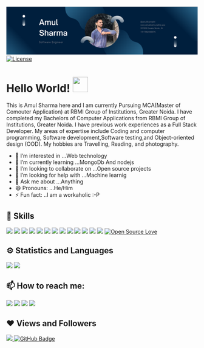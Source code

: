   ![Github banner](https://github.com/Amulsharma64/Amulsharma64/blob/main/images/github%20Banner.png)
<a href="https://github.com/Amulsharma64/Amulsharma64/blob/master/LICENSE"><img src="https://img.shields.io/github/license/antonkomarev/github-profile-views-counter.svg?style=flat-square" alt="License"></a>
  
# Hello World! <img src="https://raw.githubusercontent.com/MartinHeinz/MartinHeinz/master/wave.gif" height="40" width="40">

This is Amul Sharma here and I am currently Pursuing MCA(Master of Comouter Application) at RBMI Group of Institutions, Greater Noida. I have completed my Bachelors of Computer Applications from RBMI Group of Institutions, Greater Noida. I have previous work experiences as a Full Stack Developer. My areas of expertise include Coding and computer programming, Software development,Software testing,and Object-oriented design (OOD). My hobbies are Travelling, Reading, and photography. 

- 👀 I’m interested in ...Web technology
- 🌱 I’m currently learning ...MongoDb And nodejs
- 👯 I’m looking to collaborate on ...Open source projects
- 🤔 I’m looking for help with ...Machine learnig
- 💬 Ask me about ...Anything
- 😄 Pronouns: ...He/Him
- ⚡ Fun fact: ..I am a workaholic :-P <br>


## 🚀 Skills

<img src="https://img.shields.io/badge/html5%20-%23E34F26.svg?&style=for-the-badge&logo=html5&logoColor=white"/> <img src="https://img.shields.io/badge/css3%20-%231572B6.svg?&style=for-the-badge&logo=css3&logoColor=white"/> <img src="https://img.shields.io/badge/javascript%20-%23323330.svg?&style=for-the-badge&logo=javascript&logoColor=%23F7DF1E"/> <img src="https://img.shields.io/badge/java-%23ED8B00.svg?&style=for-the-badge&logo=java&logoColor=white"/> 
<img src="https://img.shields.io/badge/c++%20-%2300599C.svg?&style=for-the-badge&logo=c%2B%2B&ogoColor=white"/>
<img src ="https://img.shields.io/badge/MongoDB-%234ea94b.svg?&style=for-the-badge&logo=mongodb&logoColor=white"/> <img src="https://img.shields.io/badge/react%20-%2320232a.svg?&style=for-the-badge&logo=react&logoColor=%2361DAFB"/> <img src="https://img.shields.io/badge/node.js%20-%2343853D.svg?&style=for-the-badge&logo=node.js&logoColor=white"/> <img src="https://img.shields.io/badge/express.js%20-%23404d59.svg?&style=for-the-badge"/> <img src="https://img.shields.io/badge/material%20ui%20-%230081CB.svg?&style=for-the-badge&logo=material-ui&logoColor=white"/> 
<img src="https://img.shields.io/badge/redux%20-%23593d88.svg?&style=for-the-badge&logo=redux&logoColor=white"/>  <img src="https://img.shields.io/badge/bootstrap%20-%23563D7C.svg?&style=for-the-badge&logo=bootstrap&logoColor=white"/> <img src="https://img.shields.io/badge/github%20-%23121011.svg?&style=for-the-badge&logo=github&logoColor=white"/> [![Open Source Love](https://badges.frapsoft.com/os/v2/open-source.svg?v=103)](https://github.com/Amulsharma64/)


## ⚙ Statistics and Languages 
<img width="50%" src="https://github-readme-stats.vercel.app/api?username=Amulsharma64&show_icons=true&theme=tokyonight">   <img width="40%" src="https://github-readme-stats.vercel.app/api/top-langs/?username=Amulsharma64&layout=compact&theme=tokyonight"> <br>

## 📫 How to reach me:
<p align='left'>
  
<a href = "https://www.linkedin.com/in/amul-sharma2000/"><img src="https://img.icons8.com/cute-clipart/45/000000/linkedin.png"/></a>
<a href = "https://twitter.com/Amul_Sharma64"><img src="https://img.icons8.com/cotton/45/000000/twitter.png"/></a>
<a href = "https://www.instagram.com/amul__sharma/"><img src="https://img.icons8.com/color/45/000000/instagram-new.png"/></a>
<a href = "https://www.facebook.com/amul.sharma.2103"><img src="https://img.icons8.com/fluent/48/000000/facebook-new.png"/></a>

</p>

## ❤ Views and Followers

<a href="https://github.com/Amulsharma64/github-profile-views-counter">
    <img src="https://komarev.com/ghpvc/?username=Amulsharma64">
</a>
<a href=""><img src="https://img.shields.io/github/followers/Amulsharma64?label=Followers&style=social" alt="GitHub Badge"></a>
<!---
Amulsharma64/Amulsharma64 is a ✨ special ✨ repository because its `README.md` (this file) appears on your GitHub profile.
You can click the Preview link to take a look at your changes.
--->
